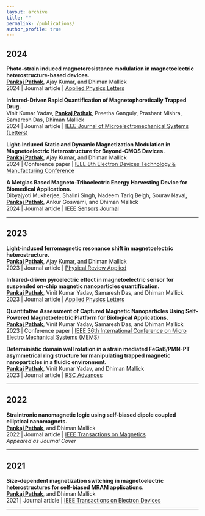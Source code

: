 ```yaml
---
layout: archive
title: ""
permalink: /publications/
author_profile: true
---
```


## 2024

**Photo-strain induced magnetoresistance modulation in magnetoelectric heterostructure-based devices.**  
**[Pankaj Pathak](https://pubs.aip.org/aip/apl/article/124/11/112401/3270349/Photo-strain-induced-magnetoresistance-modulation)**, Ajay Kumar, and Dhiman Mallick  
2024 | Journal article | [Applied Physics Letters](https://pubs.aip.org/aip/apl/article/124/11/112401/3270349/Photo-strain-induced-magnetoresistance-modulation) 

**Infrared-Driven Rapid Quantification of Magnetophoretically Trapped Drug.**  
Vinit Kumar Yadav, **[Pankaj Pathak](https://ieeexplore.ieee.org/abstract/document/10444513)**, Preetha Ganguly, Prashant Mishra, Samaresh Das, Dhiman Mallick  
2024 | Journal article | [IEEE Journal of Microelectromechanical Systems (Letters)](https://ieeexplore.ieee.org/abstract/document/10444513)  

**Light-Induced Static and Dynamic Magnetization Modulation in Magnetoelectric Heterostructure for Beyond-CMOS Devices.**  
**[Pankaj Pathak](https://ieeexplore.ieee.org/abstract/document/10512272)**, Ajay Kumar, and Dhiman Mallick  
2024 | Conference paper | [IEEE 8th Electron Devices Technology & Manufacturing Conference](https://ieeexplore.ieee.org/abstract/document/10512272)  

**A Metglas Based Magneto-Triboelectric Energy Harvesting Device for Biomedical Applications.**  
Dibyajyoti Mukherjee, Shalini Singh, Nadeem Tariq Beigh, Sourav Naval, **[Pankaj Pathak](https://ieeexplore.ieee.org/document/10638456)**, Ankur Goswami, and Dhiman Mallick  
2024 | Journal article | [IEEE Sensors Journal](https://ieeexplore.ieee.org/document/10638456)  

---

## 2023

**Light-induced ferromagnetic resonance shift in magnetoelectric heterostructure.**  
**[Pankaj Pathak](https://doi.org/10.1103/PhysRevApplied.20.044055)**, Ajay Kumar, and Dhiman Mallick  
2023 | Journal article | [Physical Review Applied](https://doi.org/10.1103/PhysRevApplied.20.044055)  

**Infrared-driven pyroelectric effect in magnetoelectric sensor for suspended on-chip magnetic nanoparticles quantification.**  
**[Pankaj Pathak](https://doi.org/10.1063/5.0141048)**, Vinit Kumar Yadav, Samaresh Das, and Dhiman Mallick  
2023 | Journal article | [Applied Physics Letters](https://doi.org/10.1063/5.0141048)  

**Quantitative Assessment of Captured Magnetic Nanoparticles Using Self-Powered Magnetoelectric Platform for Biological Applications.**  
**[Pankaj Pathak](https://doi.org/10.1109/MEMS49605.2023.10052508)**, Vinit Kumar Yadav, Samaresh Das, and Dhiman Mallick  
2023 | Conference paper | [IEEE 36th International Conference on Micro Electro Mechanical Systems (MEMS)](https://doi.org/10.1109/MEMS49605.2023.10052508)  

**Deterministic domain wall rotation in a strain mediated FeGaB/PMN-PT asymmetrical ring structure for manipulating trapped magnetic nanoparticles in a fluidic environment.**  
**[Pankaj Pathak](https://doi.org/10.1039/D3RA00150D)**, Vinit Kumar Yadav, and Dhiman Mallick  
2023 | Journal article | [RSC Advances](https://doi.org/10.1039/D3RA00150D)  

---

## 2022

**Straintronic nanomagnetic logic using self-biased dipole coupled elliptical nanomagnets.**  
**[Pankaj Pathak](https://doi.org/10.1109/TMAG.2022.3199589)**, and Dhiman Mallick  
2022 | Journal article | [IEEE Transactions on Magnetics](https://doi.org/10.1109/TMAG.2022.3199589)  
*Appeared as Journal Cover*  

---

## 2021

**Size-dependent magnetization switching in magnetoelectric heterostructures for self-biased MRAM applications.**  
**[Pankaj Pathak](https://doi.org/10.1109/TED.2021.3088079)**, and Dhiman Mallick  
2021 | Journal article | [IEEE Transactions on Electron Devices](https://doi.org/10.1109/TED.2021.3088079)  

---

